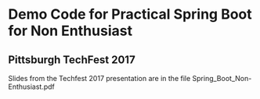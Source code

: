 # Demo Code for Practical Spring Boot for Non Enthusiast
## Pittsburgh TechFest 2017


Slides from the Techfest 2017 presentation are in the file Spring_Boot_Non-Enthusiast.pdf
